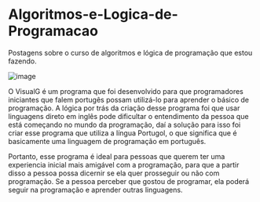 # Algoritmos-e-Logica-de-Programacao
Postagens sobre o curso de algoritmos e lógica de programação que estou fazendo.

![image](https://user-images.githubusercontent.com/90512344/156780324-ea54d460-3605-4c73-bedd-03001cdbd7c4.png)

O VisualG é um programa que foi desenvolvido para que programadores iniciantes que falem portugês possam utilizá-lo para aprender o básico de programação. A lógica por trás da criação desse programa foi que usar linguagens direto em inglês pode dificultar o entendimento da pessoa que está começando no mundo da programação, daí a solução para isso foi criar esse programa que utiliza a língua Portugol, o que significa que é basicamente uma linguagem de programação em português.

Portanto, esse programa é ideal para pessoas que querem ter uma experiencia inicial mais amigável com a programação, para que a partir disso a pessoa possa dicernir se ela quer prosseguir ou não com programação. Se a pessoa perceber que gostou de programar, ela poderá seguir na programação e aprender outras linguagens.
